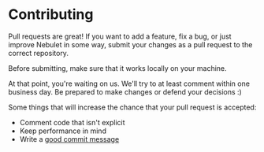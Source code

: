 # Contributing

Pull requests are great! If you want to add a feature, fix a bug, or just improve Nebulet in some way, submit your changes as a pull request to the correct repository.

Before submitting, make sure that it works locally on your machine.

At that point, you're waiting on us. We'll try to at least comment within one business day. Be prepared to make changes or defend your decisions :)

Some things that will increase the chance that your pull request is accepted:

* Comment code that isn't explicit
* Keep performance in mind
* Write a [good commit message][commit]

[commit]: http://tbaggery.com/2008/04/19/a-note-about-git-commit-messages.html
